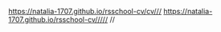 https://natalia-1707.github.io/rsschool-cv/cv///
https://natalia-1707.github.io/rsschool-cv/////
//
